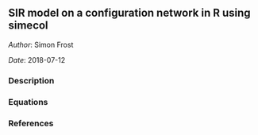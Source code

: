 
## SIR model on a configuration network in R using simecol

*Author*: Simon Frost

*Date*: 2018-07-12

### Description

### Equations

### References
